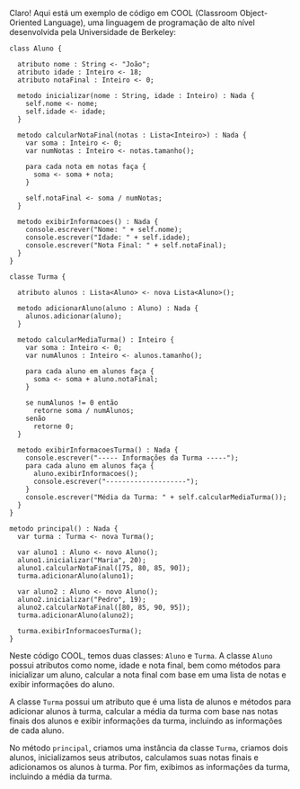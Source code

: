 Claro! Aqui está um exemplo de código em COOL (Classroom Object-Oriented Language), uma linguagem de programação de alto nível desenvolvida pela Universidade de Berkeley:

```
class Aluno {

  atributo nome : String <- "João";
  atributo idade : Inteiro <- 18;
  atributo notaFinal : Inteiro <- 0;

  metodo inicializar(nome : String, idade : Inteiro) : Nada {
    self.nome <- nome;
    self.idade <- idade;
  }

  metodo calcularNotaFinal(notas : Lista<Inteiro>) : Nada {
    var soma : Inteiro <- 0;
    var numNotas : Inteiro <- notas.tamanho();

    para cada nota em notas faça {
      soma <- soma + nota;
    }

    self.notaFinal <- soma / numNotas;
  }

  metodo exibirInformacoes() : Nada {
    console.escrever("Nome: " + self.nome);
    console.escrever("Idade: " + self.idade);
    console.escrever("Nota Final: " + self.notaFinal);
  }
}

classe Turma {

  atributo alunos : Lista<Aluno> <- nova Lista<Aluno>();

  metodo adicionarAluno(aluno : Aluno) : Nada {
    alunos.adicionar(aluno);
  }

  metodo calcularMediaTurma() : Inteiro {
    var soma : Inteiro <- 0;
    var numAlunos : Inteiro <- alunos.tamanho();

    para cada aluno em alunos faça {
      soma <- soma + aluno.notaFinal;
    }

    se numAlunos != 0 então
      retorne soma / numAlunos;
    senão
      retorne 0;
  }

  metodo exibirInformacoesTurma() : Nada {
    console.escrever("----- Informações da Turma -----");
    para cada aluno em alunos faça {
      aluno.exibirInformacoes();
      console.escrever("--------------------");
    }
    console.escrever("Média da Turma: " + self.calcularMediaTurma());
  }
}

metodo principal() : Nada {
  var turma : Turma <- nova Turma();

  var aluno1 : Aluno <- novo Aluno();
  aluno1.inicializar("Maria", 20);
  aluno1.calcularNotaFinal([75, 80, 85, 90]);
  turma.adicionarAluno(aluno1);

  var aluno2 : Aluno <- novo Aluno();
  aluno2.inicializar("Pedro", 19);
  aluno2.calcularNotaFinal([80, 85, 90, 95]);
  turma.adicionarAluno(aluno2);

  turma.exibirInformacoesTurma();
}
```

Neste código COOL, temos duas classes: `Aluno` e `Turma`. A classe `Aluno` possui atributos como nome, idade e nota final, bem como métodos para inicializar um aluno, calcular a nota final com base em uma lista de notas e exibir informações do aluno.

A classe `Turma` possui um atributo que é uma lista de alunos e métodos para adicionar alunos à turma, calcular a média da turma com base nas notas finais dos alunos e exibir informações da turma, incluindo as informações de cada aluno.

No método `principal`, criamos uma instância da classe `Turma`, criamos dois alunos, inicializamos seus atributos, calculamos suas notas finais e adicionamos os alunos à turma. Por fim, exibimos as informações da turma, incluindo a média da turma.